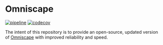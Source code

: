 # Omniscape

[![pipeline](https://gitlab.com/vlandau/Omniscape-jl/badges/master/pipeline.svg)](https://gitlab.com/vlandau/Omniscape-jl/pipelines?scope=branches&page=1) 
[![codecov](https://codecov.io/gl/vlandau/Omniscape-jl/branch/master/graph/badge.svg)](https://codecov.io/gl/vlandau/Omniscape-jl)



The intent of this repository is to provide an open-source, updated version of [Omniscape](https://nature.org/resilienceNW) with improved reliability and speed.
